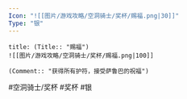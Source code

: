 ```yaml
---
Icon: "![[图片/游戏攻略/空洞骑士/奖杯/赐福.png|30]]"
Type: "银"
---
```

```ad-common-silver-trophy
title: (Title:: "赐福")
![[图片/游戏攻略/空洞骑士/奖杯/赐福.png|100]]

(Comment:: "获得所有护符，接受萨鲁巴的祝福")
```

#空洞骑士/奖杯 #奖杯 #银
